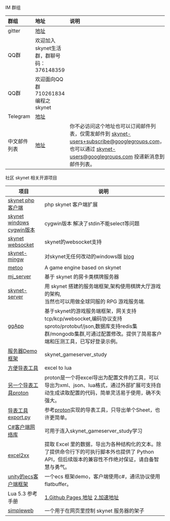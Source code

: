IM 群组

|群组         | 地址 | 说明
|:-----------|:--- |:---
|gitter      | [地址](https://gitter.im/skynet-im/) |
|QQ群        | 欢迎加入skynet生活群，群聊号码：376148359| 
|QQ群        | 欢迎面向QQ群710261834编程之skynet| 
|Telegram    | [地址](https://t.me/skynet123) | 
|中文邮件列表  | [地址](https://groups.google.com/d/forum/skynet-users) | 你不必访问这个地址也可以订阅邮件列表，仅需发邮件到 skynet-users+subscribe@googlegroups.com，也可以通过 skynet-users@googlegroups.com 投递新消息到邮件列表。

社区 skynet 相关开源项目

|项目 | 说明|
|--- | ---|
[skynet php 客户端](https://github.com/firedtoad/crypt) | php skynet 客户端扩展
[skynet windows cygwin版本](https://github.com/firedtoad/skynet-mingw/tree/cygwin64) | cygwin版本 解决了stdin不能select等问题
|[skynet websocket](https://github.com/sctangqiang/skynetpatch)| skynet的websocket支持
|[skynet-mingw](https://github.com/dpull/skynet-mingw)|对skynet无任何改动的windows版 [blog](http://www.dpull.com/blog/2015-11-08-skynet_mingw)
|[metoo](https://github.com/fztcjjl/metoo)| A game engine based on skynet
|[mj_server](https://github.com/yuanfengyun/mj_server)| 基于 skynet 的房卡类棋牌服务器
|[skynet-server](https://github.com/zhangshiqian1214/skynet-server)| 用 skynet 搭建的服务端框架,架构使用棋牌大厅游戏的架构, <br>当然也可以用做全球同服的 RPG 游戏服务端.
|[ggApp](https://github.com/sundream/ggApp)|基于skynet的游戏服务端框架，网关支持tcp/kcp/websocket,编码协议支持sproto/protobuf/json,数据库支持redis集群/mongodb集群,可通过配置修改。提供了简易客户端和压测工具，已写好登录示例。
|[服务器Demo框架](https://github.com/Naivebug/skynet_gameserver_study)|skynet_gameserver_study
|[方便导表工具](https://github.com/Naivebug/pyhton_read_excel_to_lua)|excel to lua
|[另一个导表工具proton](https://github.com/yanghuan/proton)| proton是一个将excel导出为配置文件的工具，可以导出为xml、json、lua格式，通过外部扩展可支持自动生成读取配置的代码，简单灵活易于使用，确不失强大。
|[导表工具export.py](https://github.com/hanxi/export.py) | 参考[proton](https://github.com/yanghuan/proton)实现的导表工具，只导出单个Sheet，也许更简单。
|[C#客户端网络库](https://github.com/Naivebug/game_C-_clientnet)|可用于连入skynet_gameserver_study学习
|[excel2xx](https://github.com/cupen/excel2xx)|提取 Excel 里的数据，导出为各种结构化的文本。除了提供命令行下的可执行脚本外也提供了 Python API，但后续版本的兼容性不作绝对保证，请自备智慧与勇气。
|[unity的ecs客户端框架](https://github.com/nottvlike/simple_game_tool_ecs)|一个ecs 框架demo，客户端使用c#，通讯协议使用flatbuffer。
|Lua 5.3 参考手册|[1.Github Pages 地址](https://cloudwu.github.io/lua53doc/manual.html) [2.加速地址](http://lua.peimin.org/manual.html)
|[simpleweb](https://github.com/hanxi/simpleweb)|一个用于在网页里控制 skynet 服务器的架子
